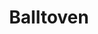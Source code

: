 ---
layout: page
title: Balltoven
importance: 3
description: Maya 3D Animation
image: 2023 Maya Animation
tag: work
---